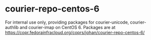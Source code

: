 # courier-repo-centos-6

For internal use only, providing packages for courier-unicode, courier-authlib and courier-imap on CentOS 6. Packages are at https://copr.fedorainfracloud.org/coprs/johan/courier-repo-centos-6/
